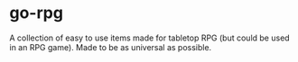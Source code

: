 # go-rpg
A collection of easy to use items made for tabletop RPG (but could be used in an RPG game). Made to be as universal as possible.
